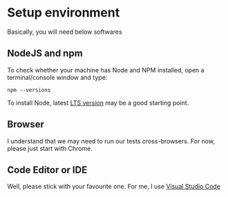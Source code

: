 # Setup environment
Basically, you will need below softwares

## NodeJS and npm
To check whether your machine has Node and NPM installed, open a terminal/console window and type:

```npm --versions```

To install Node, latest [LTS version](https://nodejs.org/en/) may be a good starting point.

## Browser
I understand that we may need to run our tests cross-browsers. For now, please just start with Chrome.

## Code Editor or IDE
Well, please stick with your favourite one. For me, I use [Visual Studio Code](https://code.visualstudio.com/)

